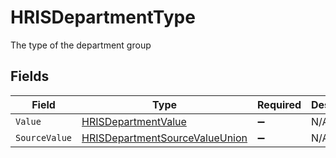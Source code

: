 # HRISDepartmentType

The type of the department group


## Fields

| Field                                                                                       | Type                                                                                        | Required                                                                                    | Description                                                                                 | Example                                                                                     |
| ------------------------------------------------------------------------------------------- | ------------------------------------------------------------------------------------------- | ------------------------------------------------------------------------------------------- | ------------------------------------------------------------------------------------------- | ------------------------------------------------------------------------------------------- |
| `Value`                                                                                     | [HRISDepartmentValue](../../Models/Components/HRISDepartmentValue.md)                       | :heavy_minus_sign:                                                                          | N/A                                                                                         | department                                                                                  |
| `SourceValue`                                                                               | [HRISDepartmentSourceValueUnion](../../Models/Components/HRISDepartmentSourceValueUnion.md) | :heavy_minus_sign:                                                                          | N/A                                                                                         |                                                                                             |